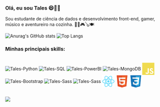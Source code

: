 ### Olá, eu sou Tales 😄✌🏽

Sou estudante de ciência de dados e desenvolvimento front-end, gamer, músico e aventureiro na cozinha. 👨‍💻🎮🪕🍽

![Anurag's GitHub stats](https://github-readme-stats.vercel.app/api?username=oliveiratales&show_icons=true&theme=dark)
![Top Langs](https://github-readme-stats.vercel.app/api/top-langs/?username=oliveiratales&theme=dark&layout=compact)


### Minhas principais skills:  
<div style="display: inline_block"><br>
  <img align="center" alt="Tales-Python" height="40" width="40" src="https://github.com/oliveiratales/oliveiratales/assets/118945743/8621d1d5-9295-4a14-b7fc-6c3084f9910f">
  <img align="center" alt="Tales-SQL" height="40" width="40" src="https://github.com/oliveiratales/oliveiratales/assets/118945743/25e853e7-a83e-402d-9674-9c881148deb7">
  <img align="center" alt="Tales-PowerBI" height="40" width="40" src="https://github.com/oliveiratales/oliveiratales/assets/118945743/43eda3f7-4e6e-4fa3-8072-965de0cc14d1">
  <img align="center" alt="Tales-MongoDB" height="40" width="40" src="https://github.com/oliveiratales/oliveiratales/assets/118945743/3ca4788a-8876-48d7-9747-10216551a3e7">
  <img align="center" alt="Tales-Js" height="40" width="40" src="https://raw.githubusercontent.com/devicons/devicon/master/icons/javascript/javascript-plain.svg">
  <img align="center" alt="Tales-Bootstrap" height="30" width="40" src="https://cdn.jsdelivr.net/gh/devicons/devicon/icons/bootstrap/bootstrap-original.svg"> 
  <img align="center" alt="Tales-Sass" height="40" width="40" src="https://cdn.jsdelivr.net/gh/devicons/devicon/icons/sass/sass-original.svg" />
  <img align="center" alt="Tales-Sass" height="40" width="40" src="https://cdn.jsdelivr.net/gh/devicons/devicon/icons/wordpress/wordpress-original.svg" />
  <img align="center" alt="Tales-React" height="40" width="40" src="https://raw.githubusercontent.com/devicons/devicon/master/icons/react/react-original.svg">
  <img align="center" alt="Tales-HTML" height="40" width="40" src="https://raw.githubusercontent.com/devicons/devicon/master/icons/html5/html5-original.svg">
  <img align="center" alt="Tales-CSS" height="40" width="40" src="https://raw.githubusercontent.com/devicons/devicon/master/icons/css3/css3-original.svg">
</div>

##
 
<div style="display: block">
  <a href="https://www.linkedin.com/in/talesroliveira/" target="_blank"><img src="https://img.shields.io/badge/-LinkedIn-%230077B5?style=for-the-badge&logo=linkedin&logoColor=white" target="_blank"></a> 
</div>
